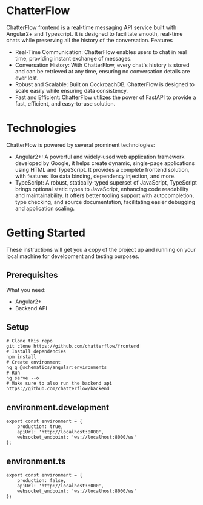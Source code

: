 # ChatterFlow
ChatterFlow frontend is a real-time messaging API service built with Angular2+ and Typescript. It is designed to facilitate smooth, real-time chats while preserving all the history of the conversation.
Features

- Real-Time Communication: ChatterFlow enables users to chat in real time, providing instant exchange of messages.
- Conversation History: With ChatterFlow, every chat's history is stored and can be retrieved at any time, ensuring no conversation details are ever lost.
- Robust and Scalable: Built on CockroachDB, ChatterFlow is designed to scale easily while ensuring data consistency.
- Fast and Efficient: ChatterFlow utilizes the power of FastAPI to provide a fast, efficient, and easy-to-use solution.

# Technologies

ChatterFlow is powered by several prominent technologies:

- Angular2+: A powerful and widely-used web application framework developed by Google, it helps create dynamic, single-page applications using HTML and TypeScript. It provides a complete frontend solution, with features like data binding, dependency injection, and more.
- TypeScript: A robust, statically-typed superset of JavaScript, TypeScript brings optional static types to JavaScript, enhancing code readability and maintainability. It offers better tooling support with autocompletion, type checking, and source documentation, facilitating easier debugging and application scaling.

# Getting Started
These instructions will get you a copy of the project up and running on your local machine for development and testing purposes.
## Prerequisites

What you need:
- Angular2+
- Backend API

## Setup
```
# Clone this repo
git clone https://github.com/chatterflow/frontend
# Install dependencies
npm install
# Create environment
ng g @schematics/angular:environments 
# Run
ng serve --o
# Make sure to also run the backend api
https://github.com/chatterflow/backend
```

## environment.development
```
export const environment = {
    production: true,
    apiUrl: 'http://localhost:8000',
    websocket_endpoint: 'ws://localhost:8000/ws'
};
```

## environment.ts
```
export const environment = {
    production: false,
    apiUrl: 'http://localhost:8000',
    websocket_endpoint: 'ws://localhost:8000/ws'
};
```


